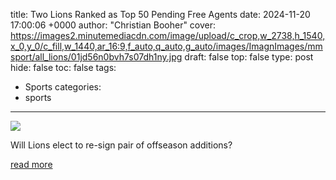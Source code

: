 title: Two Lions Ranked as Top 50 Pending Free Agents
date: 2024-11-20 17:00:06 +0000
author: "Christian Booher"
cover: https://images2.minutemediacdn.com/image/upload/c_crop,w_2738,h_1540,x_0,y_0/c_fill,w_1440,ar_16:9,f_auto,q_auto,g_auto/images/ImagnImages/mmsport/all_lions/01jd56n0bvh7s07dh1ny.jpg
draft: false
top: false
type: post
hide: false
toc: false
tags:
  - Sports
categories:
  - sports
---

![](https://images2.minutemediacdn.com/image/upload/c_crop,w_2738,h_1540,x_0,y_0/c_fill,w_1440,ar_16:9,f_auto,q_auto,g_auto/images/ImagnImages/mmsport/all_lions/01jd56n0bvh7s07dh1ny.jpg)

Will Lions elect to re-sign pair of offseason additions?

[read more](https://www.si.com/nfl/lions/news/davis-zeitler-ranked-top-50-pending-free-agents)
